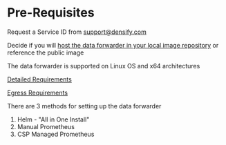 # Pre-Requisites

Request a Service ID from support@densify.com

Decide if you will [host the data forwarder in your local image repository](../alternate-methods-of-data-collection/remote-vs.-local-image.md) or reference the public image

The data forwarder is  supported on Linux OS and x64 architectures

[Detailed Requirements](https://github.com/densify-dev/container-data-collection/blob/main/requirements.md)

[Egress Requirements](https://github.com/densify-dev/container-data-collection/blob/main/egress-requirements.md)

There are 3 methods for setting up the data forwarder

1. Helm - "All in One Install"
2. Manual Prometheus
3. CSP Managed Prometheus



